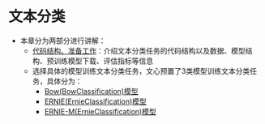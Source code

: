 # 文本分类

- 本章分为两部分进行讲解：
  - [代码结构、准备工作](./README_CODE.md)：介绍文本分类任务的代码结构以及数据、模型结构、预训练模型下载、评估指标等信息
  - 选择具体的模型训练文本分类任务，文心预置了3类模型训练文本分类任务，具体分为：
    - [Bow(BowClassification)模型](./README_BOW.md)
    - [ERNIE(ErnieClassification)模型](./README_ERNIE.md)
    - [ERNIE-M(ErnieClassification)模型](./README_M.md)